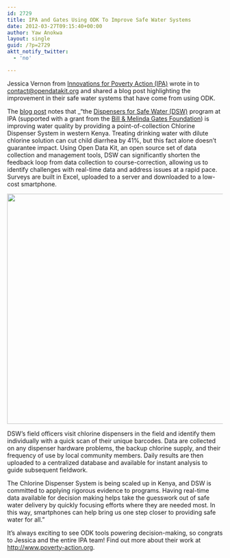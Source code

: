 ```yaml
---
id: 2729
title: IPA and Gates Using ODK To Improve Safe Water Systems
date: 2012-03-27T09:15:40+00:00
author: Yaw Anokwa
layout: single
guid: /?p=2729
aktt_notify_twitter:
  - 'no'

---
```

Jessica Vernon from [Innovations for Poverty Action (IPA)](http://www.poverty-action.org/) wrote in to <contact@opendatakit.org> and shared a blog post highlighting the improvement in their safe water systems that have come from using ODK.

The [blog post](http://www.impatientoptimists.org/Posts/2012/03/Being-Smarter-About-Safe-Water) notes that _“the [Dispensers for Safe Water (DSW)](http://poverty-action.org/safewater) program at IPA (supported with a grant from the [Bill & Melinda Gates Foundation](http://www.gatesfoundation.org/Pages/home.aspx)) is improving water quality by providing a point-of-collection Chlorine Dispenser System in western Kenya. Treating drinking water with dilute chlorine solution can cut child diarrhea by 41%, but this fact alone doesn’t guarantee impact. Using Open Data Kit, an open source set of data collection and management tools, DSW can significantly shorten the feedback loop from data collection to course-correction, allowing us to identify challenges with real-time data and address issues at a rapid pace. Surveys are built in Excel, uploaded to a server and downloaded to a low-cost smartphone.</p> 

<img src="http://www.impatientoptimists.org/~/media/Images/BlogPosts/Home%20Page%20Features/I/IP%20IZ/ipa%20cd%20in%20use%202_jpg_autocropped.jpg" width="538" />

DSW’s field officers visit chlorine dispensers in the field and identify them individually with a quick scan of their unique barcodes. Data are collected on any dispenser hardware problems, the backup chlorine supply, and their frequency of use by local community members. Daily results are then uploaded to a centralized database and available for instant analysis to guide subsequent fieldwork.

The Chlorine Dispenser System is being scaled up in Kenya, and DSW is committed to applying rigorous evidence to programs. Having real-time data available for decision making helps take the guesswork out of safe water delivery by quickly focusing efforts where they are needed most. In this way, smartphones can help bring us one step closer to providing safe water for all.”</em>

It’s always exciting to see ODK tools powering decision-making, so congrats to Jessica and the entire IPA team! Find out more about their work at <http://www.poverty-action.org>.
